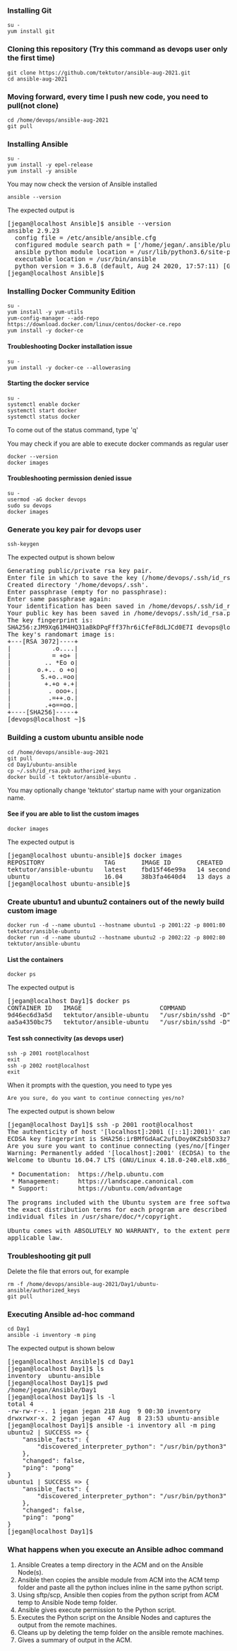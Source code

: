 ### Installing Git
```
su -
yum install git
```

### Cloning this repository (Try this command as devops user only the first time)
```
git clone https://github.com/tektutor/ansible-aug-2021.git
cd ansible-aug-2021
```

### Moving forward, every time I push new code, you need to pull(not clone)
```
cd /home/devops/ansible-aug-2021
git pull
```

### Installing Ansible
```
su -
yum install -y epel-release
yum install -y ansible
```

You may now check the version of Ansible installed
```
ansible --version
```
The expected output is
<pre>
[jegan@localhost Ansible]$ ansible --version
ansible 2.9.23
  config file = /etc/ansible/ansible.cfg
  configured module search path = ['/home/jegan/.ansible/plugins/modules', '/usr/share/ansible/plugins/modules']
  ansible python module location = /usr/lib/python3.6/site-packages/ansibleYou may s
  executable location = /usr/bin/ansible
  python version = 3.6.8 (default, Aug 24 2020, 17:57:11) [GCC 8.3.1 20191121 (Red Hat 8.3.1-5)]
[jegan@localhost Ansible]$ 
</pre>

### Installing Docker Community Edition
```
su -
yum install -y yum-utils
yum-config-manager --add-repo https://download.docker.com/linux/centos/docker-ce.repo
yum install -y docker-ce
```

#### Troubleshooting Docker installation issue
```
su -
yum install -y docker-ce --allowerasing
```

#### Starting the docker service
```
su -
systemctl enable docker
systemctl start docker
systemctl status docker
```
To come out of the status command, type 'q'

You may check if you are able to execute docker commands as regular user
```
docker --version
docker images
```

#### Troubleshooting permission denied issue
```
su -
usermod -aG docker devops
sudo su devops
docker images
```

### Generate you key pair for devops user
```
ssh-keygen
```
The expected output is shown below

<pre>
Generating public/private rsa key pair.
Enter file in which to save the key (/home/devops/.ssh/id_rsa): 
Created directory '/home/devops/.ssh'.
Enter passphrase (empty for no passphrase): 
Enter same passphrase again: 
Your identification has been saved in /home/devops/.ssh/id_rsa.
Your public key has been saved in /home/devops/.ssh/id_rsa.pub.
The key fingerprint is:
SHA256:zJM9Xq61M4HQ31aBkDPqFff37hr6iCfeF8dLJCd0E7I devops@localhost.localdomain
The key's randomart image is:
+---[RSA 3072]----+
|           .o....|
|           = +o+ |
|         .. *Eo o|
|       o.+.. o +o|
|        S.+o..=oo|
|         +.+o +.+|
|          . ooo+.|
|          .=++.o.|
|         .+o==oo.|
+----[SHA256]-----+
[devops@localhost ~]$ 
</pre>

### Building a custom ubuntu ansible node
```
cd /home/devops/ansible-aug-2021
git pull
cd Day1/ubuntu-ansible
cp ~/.ssh/id_rsa.pub authorized_keys
docker build -t tektutor/ansible-ubuntu .
```
You may optionally change 'tektutor' startup name with your organization name.

#### See if you are able to list the custom images
```
docker images
```
The expected output is
<pre>
[jegan@localhost ubuntu-ansible]$ docker images
REPOSITORY                TAG       IMAGE ID       CREATED          SIZE
tektutor/ansible-ubuntu   latest    fbd15f46e99a   14 seconds ago   220MB
ubuntu                    16.04     38b3fa4640d4   13 days ago      135MB
[jegan@localhost ubuntu-ansible]$ 
</pre>

### Create ubuntu1 and ubuntu2 containers out of the newly build custom image
```
docker run -d --name ubuntu1 --hostname ubuntu1 -p 2001:22 -p 8001:80 tektutor/ansible-ubuntu
docker run -d --name ubuntu2 --hostname ubuntu2 -p 2002:22 -p 8002:80 tektutor/ansible-ubuntu
```

#### List the containers
```
docker ps
```
The expected output is
<pre>[jegan@localhost Day1]$ docker ps
CONTAINER ID   IMAGE                     COMMAND               CREATED          STATUS          PORTS                                                                          NAMES
9d46ec6d3a5d   tektutor/ansible-ubuntu   "/usr/sbin/sshd -D"   7 seconds ago    Up 5 seconds    0.0.0.0:2002->22/tcp, :::2002->22/tcp, 0.0.0.0:8002->80/tcp, :::8002->80/tcp   ubuntu2
aa5a4350bc75   tektutor/ansible-ubuntu   "/usr/sbin/sshd -D"   20 seconds ago   Up 18 seconds   0.0.0.0:2001->22/tcp, :::2001->22/tcp, 0.0.0.0:8001->80/tcp, :::8001->80/tcp   ubuntu1
</pre>

#### Test ssh connectivity (as devops user)
```
ssh -p 2001 root@localhost
exit
ssh -p 2002 root@localhost
exit
```
When it prompts with the question, you need to type yes
```
Are you sure, do you want to continue connecting yes/no?
```
The expected output is shown below
<pre>
[jegan@localhost Day1]$ ssh -p 2001 root@localhost
The authenticity of host '[localhost]:2001 ([::1]:2001)' can't be established.
ECDSA key fingerprint is SHA256:irBMfGdAaC2ufLDoy0KZsb5D33z7eqtF/+lv30OxHIY.
Are you sure you want to continue connecting (yes/no/[fingerprint])? yes
Warning: Permanently added '[localhost]:2001' (ECDSA) to the list of known hosts.
Welcome to Ubuntu 16.04.7 LTS (GNU/Linux 4.18.0-240.el8.x86_64 x86_64)

 * Documentation:  https://help.ubuntu.com
 * Management:     https://landscape.canonical.com
 * Support:        https://ubuntu.com/advantage

The programs included with the Ubuntu system are free software;
the exact distribution terms for each program are described in the
individual files in /usr/share/doc/*/copyright.

Ubuntu comes with ABSOLUTELY NO WARRANTY, to the extent permitted by
applicable law.
</pre>

### Troubleshooting git pull
Delete the file that errors out, for example
```
rm -f /home/devops/ansible-aug-2021/Day1/ubuntu-ansible/authorized_keys
git pull
```

### Executing Ansible ad-hoc command
```
cd Day1
ansible -i inventory -m ping
```

The expected output is shown below

<pre>
[jegan@localhost Ansible]$ cd Day1
[jegan@localhost Day1]$ ls
inventory  ubuntu-ansible
[jegan@localhost Day1]$ pwd
/home/jegan/Ansible/Day1
[jegan@localhost Day1]$ ls -l
total 4
-rw-rw-r--. 1 jegan jegan 218 Aug  9 00:30 inventory
drwxrwxr-x. 2 jegan jegan  47 Aug  8 23:53 ubuntu-ansible
[jegan@localhost Day1]$ ansible -i inventory all -m ping
ubuntu2 | SUCCESS => {
    "ansible_facts": {
        "discovered_interpreter_python": "/usr/bin/python3"
    },
    "changed": false,
    "ping": "pong"
}
ubuntu1 | SUCCESS => {
    "ansible_facts": {
        "discovered_interpreter_python": "/usr/bin/python3"
    },
    "changed": false,
    "ping": "pong"
}
[jegan@localhost Day1]$ 
</pre>

### What happens when you execute an Ansible adhoc command
1. Ansible Creates a temp directory in the ACM and on the Ansible Node(s).
2. Ansible then copies the ansible module from ACM into the ACM temp folder and paste all the python inclues inline in the same python script.
3. Using sftp/scp, Ansible then copies from the python script from ACM temp to Ansible Node temp folder.
4. Ansible gives execute permission to the Python script.
5. Executes the Python script on the Ansible Nodes and captures the output from the remote machines.
6. Cleans up by deleting the temp folder on the ansible remote machines.
7. Gives a summary of output in the ACM.
